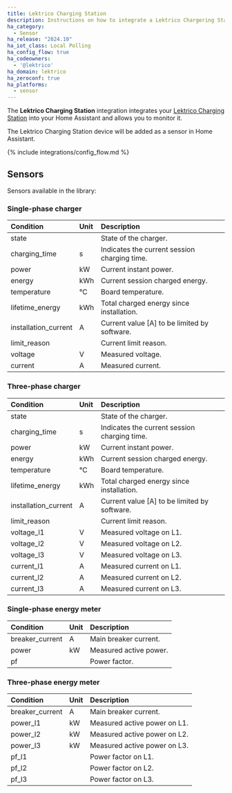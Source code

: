 ```yaml
---
title: Lektrico Charging Station
description: Instructions on how to integrate a Lektrico Chargering Station with Home Assistant.
ha_category:
  - Sensor
ha_release: "2024.10"
ha_iot_class: Local Polling
ha_config_flow: true
ha_codeowners:
  - '@lektrico'
ha_domain: lektrico
ha_zeroconf: true
ha_platforms:
  - sensor
---
```


The **Lektrico Charging Station** integration integrates your [Lektrico Charging Station](https://lektri.co) into your Home Assistant and allows you to monitor it.

The Lektrico Charging Station device will be added as a sensor in Home Assistant.

{% include integrations/config_flow.md %}

## Sensors

Sensors available in the library:

### Single-phase charger

| Condition           | Unit | Description                                               |
| :------------------ | :--- | :-------------------------------------------------------- |
| state               |      | State of the charger.                                     |
| charging_time       | s    | Indicates the current session charging time.              |
| power               | kW   | Current instant power.                                    |
| energy              | kWh  | Current session charged energy.                           |
| temperature         | °C   | Board temperature.                                        |
| lifetime_energy     | kWh  | Total charged energy since installation.                  |
| installation_current| A    | Current value [A] to be limited by software.              |
| limit_reason        |      | Current limit reason.                                     |
| voltage             | V    | Measured voltage.                                         |
| current             | A    | Measured current.                                         |

### Three-phase charger

| Condition           | Unit | Description                                               |
| :------------------ | :--- | :-------------------------------------------------------- |
| state               |      | State of the charger.                                     |
| charging_time       | s    | Indicates the current session charging time.              |
| power               | kW   | Current instant power.                                    |
| energy              | kWh  | Current session charged energy.                           |
| temperature         | °C   | Board temperature.                                        |
| lifetime_energy     | kWh  | Total charged energy since installation.                  |
| installation_current| A    | Current value [A] to be limited by software.              |
| limit_reason        |      | Current limit reason.                                     |
| voltage_l1          | V    | Measured voltage on L1.                                   |
| voltage_l2          | V    | Measured voltage on L2.                                   |
| voltage_l3          | V    | Measured voltage on L3.                                   |
| current_l1          | A    | Measured current on L1.                                   |
| current_l2          | A    | Measured current on L2.                                   |
| current_l3          | A    | Measured current on L3.                                   |

### Single-phase energy meter

| Condition           | Unit | Description                                               |
| :------------------ | :--- | :-------------------------------------------------------- |
| breaker_current     | A    | Main breaker current.                                     |
| power               | kW   | Measured active power.                                    |
| pf                  |      | Power factor.                                             |

### Three-phase energy meter

| Condition           | Unit | Description                                               |
| :------------------ | :--- | :-------------------------------------------------------- |
| breaker_current     | A    | Main breaker current.                                     |
| power_l1            | kW   | Measured active power on L1.                              |
| power_l2            | kW   | Measured active power on L2.                              |
| power_l3            | kW   | Measured active power on L3.                              |
| pf_l1               |      | Power factor on L1.                                       |
| pf_l2               |      | Power factor on L2.                                       |
| pf_l3               |      | Power factor on L3.                                       |
